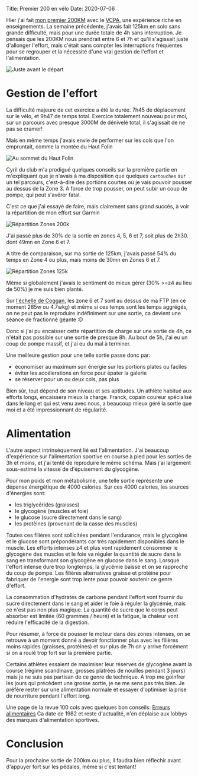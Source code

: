Title: Premier 200 en vélo
Date: 2020-07-06

Hier j'ai fait [mon premier 200KM](https://www.strava.com/activities/3717931876) 
avec le [VCPA](http://vcpa.fr/topic/index.html), une expérience riche en 
enseignements. La semaine précédente, j'avais fait 125km en solo sans grande
difficulté, mais pour une durée totale de 4h sans interruption. Je pensais
que les 200KM nous prendrait entre 6 et 7h et qu'il s'agissait juste d'allonger
l'effort, mais c'était sans compter les interruptions fréquentes pour se regrouper
et la nécessité d'une vrai gestion de l'effort et l'alimentation.

![Juste avant le départ](/images/groupe.png "Juste avant le départ")

Gestion de l'effort
===================

La difficulté majeure de cet exercice a été la durée. 7h45 de déplacement sur 
le vélo, et 9h47 de temps total. Exercice totalement nouveau pour moi, sur un parcours
avec presque 3000M de dénivelé total, il s'agissait de ne pas se cramer!

Mais en même temps j'avais envie de performer sur les cols que l'on empruntait,
comme la montée du Haut Folin

![Au sommet du Haut Folin](/images/folin.png "Au sommet du Haut Folin")

Cyril du club m'a prodigué quelques conseils sur la première partie en m'expliquant
que je n'avais à ma disposition que quelques `cartouches` sur un tel parcours,
c'est-à-dire des portions courtes où je vais pouvoir pousser au dessus de la Zone 3.
A force de trop pousser, on peut subir un coup de pompe, qui peut s'avérer fatal.

C'est ce que j'ai essayé de faire, mais clairement sans grand succés, à voir 
la répartition de mon effort sur Garmin

![Répartition Zones 200k](/images/sortie200.png "Répartition Zones 200k")

J'ai passé plus de 30% de la sortie en zones 4, 5, 6 et 7, soit plus de 2h30.
dont 49mn en Zone 6 et 7.

A titre de comparaison, sur ma sortie de 125km, j'avais passé 54% du temps en Zone 4
ou plus, mais moins de 30mn en Zones 6 et 7.

![Répartition Zones 125k](/images/sortie125.png "Répartition Zones 125k")

Même si globalement j'avais le sentiment de mieux gérer (30% >=z4 au lieu de 50%)
je me suis bien planté.

Sur [l'échelle de Coggan](https://fr.wikipedia.org/wiki/Functional_Threshold_Power), 
les zone 6 et 7 sont au dessus de ma FTP (en ce moment 
285w ou 4.7wkg) et même si ces temps sont les temps aggrégés, on ne peut 
pas le reproduire indéfiniment sur une sortie, ca devient une séance de
fractionné géante :D

Donc si j'ai pu encaisser cette répartition de charge sur une sortie de 4h, ce
n'était pas possible sur une sortie de presque 8h. Au bout de 5h, j'ai eu un
coup de pompe massif, et j'ai eu du mal à terminer.

Une meilleure gestion pour une telle sortie passe donc par:

- économiser au maximum son énergie sur les portions plates ou faciles
- éviter les accélerations en force pour épater la galerie
- se réserver pour un ou deux cols, pas plus

Bien sûr, tout dépend de son niveau et ses aptitudes. Un athlète habitué aux
efforts longs, encaissera mieux la charge. Franck, copain coureur spécialisé
dans le long et  qui est venu avec nous, a beaucoup mieux géré la sortie que
moi et a été impressionnant de régularité.


Alimentation
============

L'autre aspect intrinsèquement lié est l'alimentation. J'ai beaucoup 
d'expérience sur l'alimentation sportive en course à pied pour les sorties
de 3h et moins, et j'ai tenté de reproduire le même schéma. Mais j'ai largement
sous-estimé la vitesse de d'épuisement du glycogène.

Pour mon poids et mon métabolisme, une telle sortie représente une dépense
énergétique de 4000 calories. Sur ces 4000 calories, les sources
d'énergies sont:

- les triglycérides (graisses)
- le glycogène (muscles et foie)
- le glucose (sucre directement dans le sang)
- les protèines (provenant de la casse des muscles)

Toutes ces filières sont sollicitées pendant l'endurance, mais 
le glycogène et le glucose sont prépondérants car très rapidement
disponibles dans le muscle. Les efforts intenses z4 et plus vont rapidement
consommer le glycogène des muscles et le foie va réguler la quantité de sucre
dans le sang en transformant son glycogène en glucose dans le sang. Lorsque
l'effort intense dure trop longtemps, la glycémie baisse et on se rapproche du 
coup de pompe. Les filières alternatives graisse et protèine pour fabriquer de l'energie
sont trop lente pour pouvoir soutenir ce genre d'effort.

La consommation d'hydrates de carbone pendant l'effort vont fournir
du sucre directement dans le sang et aider le foie à réguler la glycémie, mais
ce n'est pas non plus magique. La quantité de sucre que le corps peut absorber
est limitée (60 grammes / heure) et la fatigue, la chaleur vont réduire
l'efficacité de la digestion.

Pour résumer, à force de pousser le moteur dans des zones intenses, on 
se retrouve à un moment donné a devoir fonctionner plus avec les filières moins
rapides (graisses, protéines) et sur plus de 7h on y arrive forcément si
on a roulé trop fort sur la première partie.

Certains athlètes essaient de maximiser leur réserves de glycogène avant la course
(régime scandinave, grosses platrées de nouilles pendant 3 jours) mais je 
ne suis pas partisan de ce genre de technique. A trop me goinfrer les jours qui
précèdent une grosse sortie, je ne me sens pas très bien. Je préfère rester sur
une alimentation normale et essayer d'optimiser la prise de nourriture pendant
l'effort long. 

Une page de la revue 100 cols avec quelques 
bon conseils: [Erreurs alimentaires](https://www.centcols.org/revues/10/A10009.htm)
Ca date de 1982 et reste d'actualité, n'en déplaise aux lobbys des marques
d'alimentation sportives.


Conclusion
==========

Pour la prochaine sortie de 200km ou plus, il faudra bien réflechir avant d'appuyer
fort sur les pédales, même si c'est tentant!


